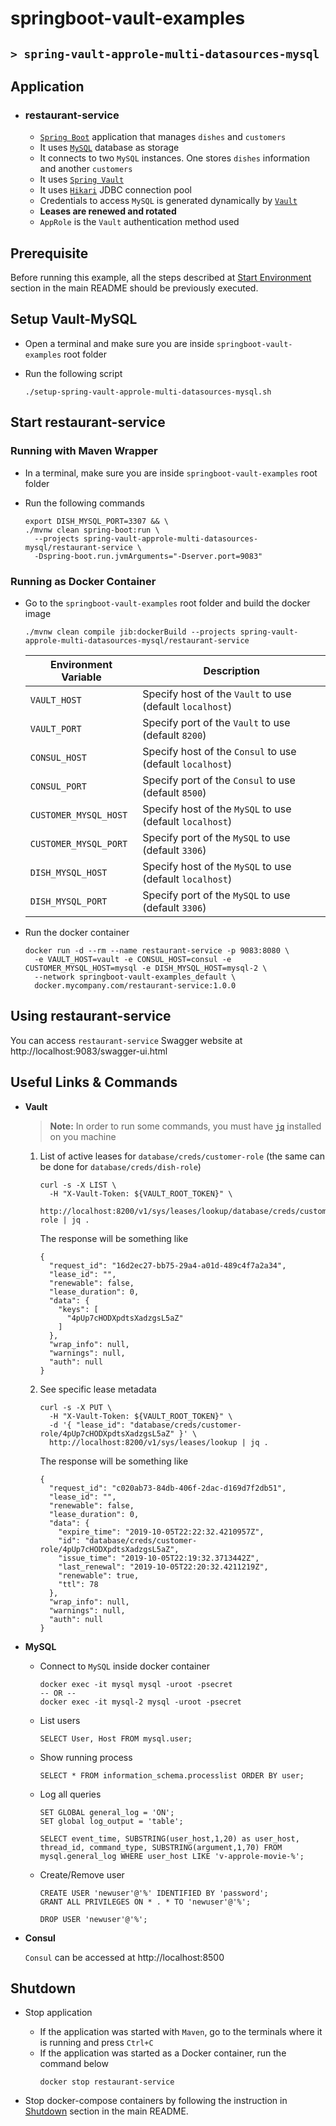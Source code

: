 # springboot-vault-examples
## `> spring-vault-approle-multi-datasources-mysql`

## Application

- ### restaurant-service

  - [`Spring Boot`](https://docs.spring.io/spring-boot/docs/current/reference/htmlsingle/) application that manages `dishes` and `customers`
  - It uses [`MySQL`](https://www.mysql.com/) database as storage
  - It connects to two `MySQL` instances. One stores `dishes` information and another `customers`
  - It uses [`Spring Vault`](https://docs.spring.io/spring-vault/docs/2.1.3.RELEASE/reference/html/#_document_structure)
  - It uses [`Hikari`](https://github.com/brettwooldridge/HikariCP) JDBC connection pool
  - Credentials to access `MySQL` is generated dynamically by [`Vault`](https://www.vaultproject.io)
  - **Leases are renewed and rotated**
  - `AppRole` is the `Vault` authentication method used

## Prerequisite

Before running this example, all the steps described at [Start Environment](https://github.com/ivangfr/springboot-vault-examples#start-environment) section in the main README should be previously executed.

## Setup Vault-MySQL

- Open a terminal and make sure you are inside `springboot-vault-examples` root folder

- Run the following script
  ```
  ./setup-spring-vault-approle-multi-datasources-mysql.sh
  ```

## Start restaurant-service

### Running with Maven Wrapper

- In a terminal, make sure you are inside `springboot-vault-examples` root folder

- Run the following commands
  ```
  export DISH_MYSQL_PORT=3307 && \
  ./mvnw clean spring-boot:run \
    --projects spring-vault-approle-multi-datasources-mysql/restaurant-service \
    -Dspring-boot.run.jvmArguments="-Dserver.port=9083"
  ```

### Running as Docker Container

- Go to the `springboot-vault-examples` root folder and build the docker image
  ```
  ./mvnw clean compile jib:dockerBuild --projects spring-vault-approle-multi-datasources-mysql/restaurant-service
  ```
  | Environment Variable  | Description                                               |
  | --------------------- | --------------------------------------------------------- |
  | `VAULT_HOST`          | Specify host of the `Vault` to use (default `localhost`)  |
  | `VAULT_PORT`          | Specify port of the `Vault` to use (default `8200`)       |
  | `CONSUL_HOST`         | Specify host of the `Consul` to use (default `localhost`) |
  | `CONSUL_PORT`         | Specify port of the `Consul` to use (default `8500`)      |
  | `CUSTOMER_MYSQL_HOST` | Specify host of the `MySQL` to use (default `localhost`)  |
  | `CUSTOMER_MYSQL_PORT` | Specify port of the `MySQL` to use (default `3306`)       |
  | `DISH_MYSQL_HOST`     | Specify host of the `MySQL` to use (default `localhost`)  |
  | `DISH_MYSQL_PORT`     | Specify port of the `MySQL` to use (default `3306`)       |

- Run the docker container
  ```
  docker run -d --rm --name restaurant-service -p 9083:8080 \
    -e VAULT_HOST=vault -e CONSUL_HOST=consul -e CUSTOMER_MYSQL_HOST=mysql -e DISH_MYSQL_HOST=mysql-2 \
    --network springboot-vault-examples_default \
    docker.mycompany.com/restaurant-service:1.0.0
  ```

## Using restaurant-service

You can access `restaurant-service` Swagger website at http://localhost:9083/swagger-ui.html

## Useful Links & Commands

- **Vault**

  > **Note:** In order to run some commands, you must have [`jq`](https://stedolan.github.io/jq) installed on you machine

  1. List of active leases for `database/creds/customer-role` (the same can be done for `database/creds/dish-role`)
     ```
     curl -s -X LIST \
       -H "X-Vault-Token: ${VAULT_ROOT_TOKEN}" \
       http://localhost:8200/v1/sys/leases/lookup/database/creds/customer-role | jq .
     ```
     
     The response will be something like
     ```
     {
       "request_id": "16d2ec27-bb75-29a4-a01d-489c4f7a2a34",
       "lease_id": "",
       "renewable": false,
       "lease_duration": 0,
       "data": {
         "keys": [
           "4pUp7cHODXpdtsXadzgsL5aZ"
         ]
       },
       "wrap_info": null,
       "warnings": null,
       "auth": null
     }
     ```

  1. See specific lease metadata
     ```
     curl -s -X PUT \
       -H "X-Vault-Token: ${VAULT_ROOT_TOKEN}" \
       -d '{ "lease_id": "database/creds/customer-role/4pUp7cHODXpdtsXadzgsL5aZ" }' \
       http://localhost:8200/v1/sys/leases/lookup | jq .
     ```
     
     The response will be something like
     ```
     {
       "request_id": "c020ab73-84db-406f-2dac-d169d7f2db51",
       "lease_id": "",
       "renewable": false,
       "lease_duration": 0,
       "data": {
         "expire_time": "2019-10-05T22:22:32.4210957Z",
         "id": "database/creds/customer-role/4pUp7cHODXpdtsXadzgsL5aZ",
         "issue_time": "2019-10-05T22:19:32.3713442Z",
         "last_renewal": "2019-10-05T22:20:32.4211219Z",
         "renewable": true,
         "ttl": 78
       },
       "wrap_info": null,
       "warnings": null,
       "auth": null
     }
     ``` 

- **MySQL**

  - Connect to `MySQL` inside docker container
    ```
    docker exec -it mysql mysql -uroot -psecret
    -- OR --
    docker exec -it mysql-2 mysql -uroot -psecret
    ```

  - List users
    ```
    SELECT User, Host FROM mysql.user;
    ```

  - Show running process
    ```
    SELECT * FROM information_schema.processlist ORDER BY user;
    ```

  - Log all queries
    ```
    SET GLOBAL general_log = 'ON';
    SET global log_output = 'table';
    
    SELECT event_time, SUBSTRING(user_host,1,20) as user_host, thread_id, command_type, SUBSTRING(argument,1,70) FROM mysql.general_log WHERE user_host LIKE 'v-approle-movie-%';
    ```

  - Create/Remove user
    ```
    CREATE USER 'newuser'@'%' IDENTIFIED BY 'password';
    GRANT ALL PRIVILEGES ON * . * TO 'newuser'@'%';
    
    DROP USER 'newuser'@'%';
    ```

- **Consul**

  `Consul` can be accessed at http://localhost:8500
  
## Shutdown

- Stop application
  - If the application was started with `Maven`, go to the terminals where it is running and press `Ctrl+C`
  - If the application was started as a Docker container, run the command below
    ```
    docker stop restaurant-service
    ```
    
- Stop docker-compose containers by following the instruction in [Shutdown](https://github.com/ivangfr/springboot-vault-examples#shutdown) section in the main README.
